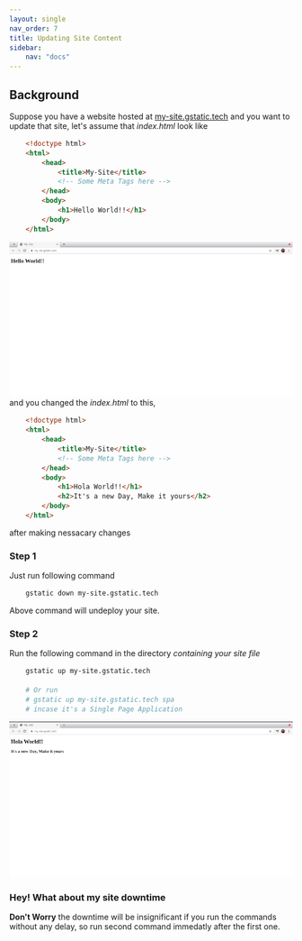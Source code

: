 ```yaml
---
layout: single
nav_order: 7
title: Updating Site Content
sidebar:
    nav: "docs"
---
```


## Background
Suppose you have a website hosted at [my-site.gstatic.tech](#) and you want to update that site, let's assume that *index.html* look like
```html
    <!doctype html>
    <html>
        <head>
            <title>My-Site</title>
            <!-- Some Meta Tags here -->
        </head>
        <body>
            <h1>Hello World!!</h1>
        </body>
    </html>

```
![Page before Edit](/img/update_before.png)
and you changed the *index.html* to this,
```html
    <!doctype html>
    <html>
        <head>
            <title>My-Site</title>
            <!-- Some Meta Tags here -->
        </head>
        <body>
            <h1>Hola World!!</h1>
            <h2>It's a new Day, Make it yours</h2>
        </body>
    </html>

```
after making nessacary changes 
### Step 1
Just run following command
```sh
    gstatic down my-site.gstatic.tech
```
Above command will undeploy your site.
### Step 2
Run the following command in the directory *containing your site file*
```sh
    gstatic up my-site.gstatic.tech

    # Or run
    # gstatic up my-site.gstatic.tech spa 
    # incase it's a Single Page Application
```
![Page before Edit](/img/update_after.png)
### Hey! What about my site downtime
**Don't Worry** the downtime will be insignificant if you run the commands without any delay, so run second command immedatly after the first one.